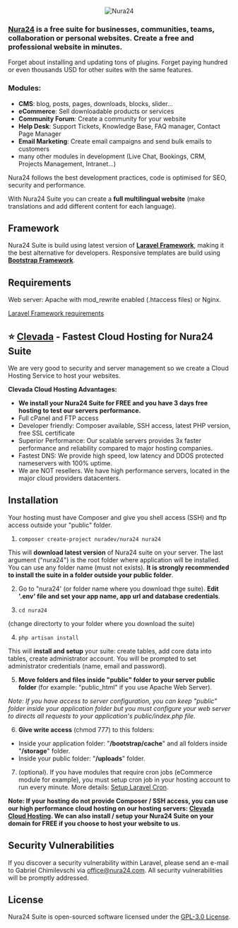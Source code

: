 <p align="center"><img src="https://nura24.com/assets/img/logo-github.png" alt="Nura24"></p>

### [Nura24](https://nura24.com) is a free suite for businesses, communities, teams, collaboration or personal websites. Create a free and professional website in minutes.

Forget about installing and updating tons of plugins. Forget paying hundred or even thousands USD for other suites with the same features.

### Modules:
- **CMS**: blog, posts, pages, downloads, blocks, slider...
- **eCommerce**: Sell downloadable products or services
- **Community Forum**: Create a community for your website
- **Help Desk**: Support Tickets, Knowledge Base, FAQ manager, Contact Page Manager
- **Email Marketing**: Create email campaigns and send bulk emails to customers
- many other modules in development (Live Chat, Bookings, CRM, Projects Management, Intranet...)

Nura24 follows the best development practices, code is optimised for SEO, security and performance.

With Nura24 Suite you can create a **full multilingual website** (make translations and add different content for each language).

## Framework

Nura24 Suite is build using latest version of [**Laravel Framework**](https://laravel.com/docs), making it the best alternative for developers. Responsive templates are build using [**Bootstrap Framework**](https://getbootstrap.com).

## Requirements

Web server: Apache with mod_rewrite enabled (.htaccess files) or Nginx.

[Laravel Framework requirements](https://laravel.com/docs/8.x/deployment#server-requirements)

## :star: **[Clevada](https://clevada.com/nura24-hosting) - Fastest Cloud Hosting for Nura24 Suite**

We are very good to security and server management so we create a Cloud Hosting Service to host your websites. 

**Clevada Cloud Hosting Advantages:**
- **We install your Nura24 Suite for FREE and you have 3 days free hosting to test our servers performance.**
- Full cPanel  and FTP access
- Developer friendly: Composer available, SSH access, latest PHP version, free SSL certificate
- Superior Performance: Our scalable servers provides 3x faster performance and reliability compared to major hosting companies.
- Fastest DNS: We provide high speed, low latency and DDOS protected nameservers with 100% uptime.
- We are NOT resellers. We have high performance servers, located in the major cloud providers datacenters.

## Installation
Your hosting must have Composer and give you shell access (SSH) and ftp access outside your "public" folder.

1. ``composer create-project nuradev/nura24 nura24``

This will **download latest version** of Nura24 suite on your server.
The last argument ("nura24") is the root folder where application will be installed. You can use any folder name (must not exists).
**It is strongly recommended to install the suite in a folder outside your public folder**.

2. Go to "nura24' (or folder name where you download thge suite). **Edit '.env' file and set your app name, app url and database credentials**.

3. ``cd nura24``

(change directorty to your folder where you download the suite)

4. ``php artisan install``

This will **install and setup** your suite: create tables, add core data into tables, create administrator account.
You will be prompted to set administrator credentials (name, email and password).

5. **Move folders and files inside "public" folder to your server public folder** (for example: "public_html" if you use Apache Web Server).

*Note: If you have access to server configuration, you can keep "public" folder inside your application folder but you must configure your web server to directs all requests to your application's public/index.php file.*

6. **Give write access** (chmod 777) to this folders:
- Inside your application folder: "**/bootstrap/cache**" and all folders inside "**/storage**" folder.
- Inside your public folder: "**/uploads**" folder.

7. (optional). If you have modules that require cron jobs (eCommerce module for example), you must setup cron job in your hosting account to run every minute. More details:  [Setup Laravel Cron](https://laravel.com/docs/8.x/scheduling#running-the-scheduler).


**Note: If your hosting do not provide Composer / SSH access, you can use our high performance cloud hosting on our hosting servers: [Clevada Cloud Hosting](https://clevada.com/nura24-hosting). We can also install / setup your Nura24 Suite on your domain for FREE if you choose to host your website to us**. 


## Security Vulnerabilities

If you discover a security vulnerability within Laravel, please send an e-mail to Gabriel Chimilevschi via [office@nura24.com](mailto:office@nura24.com). All security vulnerabilities will be promptly addressed.

## License
Nura24 Suite is open-sourced software licensed under the [GPL-3.0 License](https://opensource.org/licenses/GPL-3.0).
